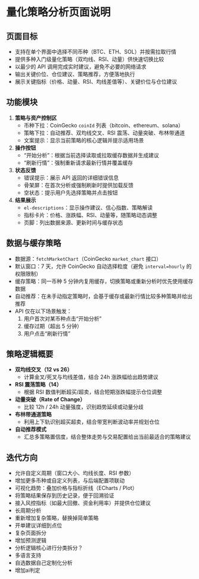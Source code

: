 # 量化策略分析页面说明

## 页面目标
- 支持在单个界面中选择不同币种（BTC、ETH、SOL）并按需拉取行情
- 提供多种入门级量化策略（双均线、RSI、动量）供快速切换比较
- 以最少的 API 调用完成实时建议，避免不必要的网络请求
- 输出关键价位、仓位建议、策略推荐，方便落地执行
- 展示关键指标（价格、动量、RSI、均线差值等）、关键价位与仓位建议

## 功能模块
1. **策略与资产控制区**
   - 币种下拉：CoinGecko `coinId` 列表（bitcoin、ethereum、solana）
   - 策略下拉：自动推荐、双均线交叉、RSI 震荡、动量突破、布林带通道
   - 文案提示：显示当前策略的核心逻辑并提示适用场景
2. **操作按钮**
   - “开始分析”：根据当前选择读取或拉取缓存数据并生成建议
   - “刷新行情”：强制重新请求最新行情并覆盖缓存
3. **状态反馈**
   - 错误提示：展示 API 返回的详细错误信息
   - 骨架屏：在首次分析或强制刷新时提供加载反馈
   - 空状态：提示用户先选择策略并点击按钮
4. **结果展示**
   - `el-descriptions`：显示操作建议、信心指数、策略解读
   - 指标卡片：价格、涨跌幅、RSI、动量等，随策略动态调整
   - 页脚：列出数据来源、更新时间与缓存状态

## 数据与缓存策略
- 数据源：`fetchMarketChart`（CoinGecko `market_chart` 接口）
- 默认窗口：7 天，允许 CoinGecko 自动选择粒度（避免 `interval=hourly` 的权限限制）
- 缓存策略：同一币种 5 分钟内复用缓存，切换策略或重新分析时优先使用缓存数据
- 自动推荐：在未手动指定策略时，会基于缓存或最新行情比较多种策略并给出推荐
- API 仅在以下场景触发：
  1. 用户首次对某币种点击“开始分析”
  2. 缓存过期（超出 5 分钟）
  3. 用户点击“刷新行情”

## 策略逻辑概要
- **双均线交叉（12 vs 26）**
  - 计算金叉/死叉与均线差值，结合 24h 涨跌幅给出趋势建议
- **RSI 震荡策略（14）**
  - 根据 RSI 数值判断超买/超卖，结合短期涨跌幅提示仓位调整
- **动量突破（Rate of Change）**
  - 比较 12h / 24h 动量强度，识别趋势延续或动量分歧
- **布林带通道策略**
  - 利用上下轨识别超买超卖，结合带宽判断波动率并规划仓位
- **自动推荐模式**
  - 汇总多策略置信度，结合整体走势与交易配置给出当前最适合的策略建议

## 迭代方向
- 允许自定义周期（窗口大小、均线长度、RSI 参数）
- 增加更多币种或自定义列表，与后端配置项联动
- 可视化趋势：叠加价格与指标折线（ECharts / Plot）
- 将策略结果保存到历史记录，便于回溯验证
- 接入风控指标（如最大回撤、资金利用率）并提供仓位建议
- 长周期分析
- 重新增加复杂策略，替换掉简单策略
- 开单建议详细到点位
- 复杂页面拆分
- 增加预测逻辑
- 分析逻辑核心进行分类拆分？
- 多语言支持
- 自选数据自己定制化分析
- 增加ai判定

